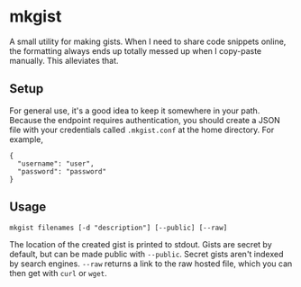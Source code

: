 # mkgist

A small utility for making gists. When I need to share code snippets online, the formatting always ends up totally messed up when I copy-paste manually. This alleviates that.

## Setup

For general use, it's a good idea to keep it somewhere in your path. Because the endpoint requires authentication, you should create a JSON file with your credentials called `.mkgist.conf` at the home directory. For example,

```
{
  "username": "user",
  "password": "password"
}
```

## Usage

    mkgist filenames [-d "description"] [--public] [--raw]

The location of the created gist is printed to stdout. Gists are secret by default, but can be made public with `--public`. Secret gists aren't indexed by search engines. `--raw` returns a link to the raw hosted file, which you can then get with `curl` or `wget`.
